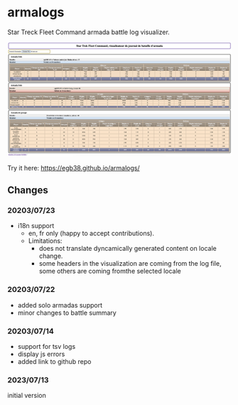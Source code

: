 # armalogs
Star Treck Fleet Command armada battle log visualizer.

![alt text](https://github.com/egb38/armalogs/blob/main/armalogs-2.png?raw=true)


Try it here: https://egb38.github.io/armalogs/


## Changes
### 20203/07/23
* i18n support
  * en, fr only (happy to accept contributions). 
  * Limitations: 
    * does not translate dyncamically generated content on locale change.
    * some headers in the visualization are coming from the log file, some others are coming fromthe selected locale

### 20203/07/22
* added solo armadas support
* minor changes to battle summary

### 20203/07/14
* support for tsv logs
* display js errors
* added link to github repo

### 2023/07/13
initial version
